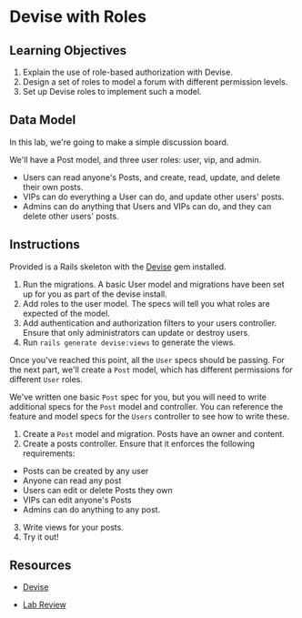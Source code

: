 # Devise with Roles

## Learning Objectives

  1. Explain the use of role-based authorization with Devise.
  2. Design a set of roles to model a forum with different permission levels.
  3. Set up Devise roles to implement such a model.

## Data Model

In this lab, we're going to make a simple discussion board.

We'll have a Post model, and three user roles: user, vip, and admin.

* Users can read anyone's Posts, and create, read, update, and delete their own posts.
* VIPs can do everything a User can do, and update other users' posts.
* Admins can do anything that Users and VIPs can do, and they can delete other users' posts.

## Instructions

Provided is a Rails skeleton with the [Devise](https://github.com/plataformatec/devise) gem installed.

1. Run the migrations. A basic User model and migrations have been set up for you as part of the devise install.
2. Add roles to the user model. The specs will tell you what roles are expected of the model.
3. Add authentication and authorization filters to your users controller. Ensure that only administrators can update or destroy users.
4. Run `rails generate devise:views` to generate the views.

Once you've reached this point, all the `User` specs should be passing. For the
next part, we'll create a `Post` model, which has different permissions for
different `User` roles.

We've written one basic `Post` spec for you, but you will need to write
additional specs for the `Post` model and controller. You can reference the
feature and model specs for the `Users` controller to see how to write these.

1. Create a `Post` model and migration. Posts have an owner and content.
2. Create a posts controller. Ensure that it enforces the following requirements:
  - Posts can be created by any user
  - Anyone can read any post
  - Users can edit or delete Posts they own
  - VIPs can edit anyone's Posts
  - Admins can do anything to any post.
3. Write views for your posts.
4. Try it out!

## Resources
* [Devise](https://github.com/plataformatec/devise)

* [Lab Review](https://github.com/learn-co-curriculum/rails-video-review-devise-roles-lab)

